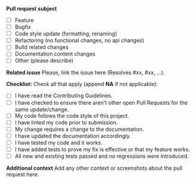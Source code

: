 **Pull request subject**
- [ ] Feature
- [ ] Bugfix
- [ ] Code style update (formatting, renaming)
- [ ] Refactoring (no functional changes, no api changes)
- [ ] Build related changes
- [ ] Documentation content changes
- [ ] Other (please describe)

**Related issue**
Please, link the issue here (Resolves #xx, #xx, ...).

**Checklist:**
Check all that apply (append **NA** if not applicable):
- [ ] I have read the Contributing Guidelines.
- [ ] I have checked to ensure there aren't other open Pull Requests for the same update/change.
- [ ] My code follows the code style of this project.
- [ ] I have linted my code prior to submission.
- [ ] My change requires a change to the documentation.
- [ ] I have updated the documentation accordingly.
- [ ] I have tested my code and it works.
- [ ] I have added tests to prove my fix is effective or that my feature works.
- [ ] All new and existing tests passed and no regressions were introduced.

**Additional context**
Add any other context or screenshots about the pull request here.
